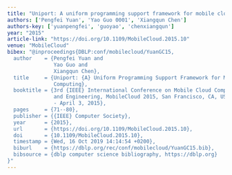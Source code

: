 ```yaml
---
title: "Uniport: A uniform programming support framework for mobile cloud computing"
authors: ['Pengfei Yuan', 'Yao Guo 0001', 'Xiangqun Chen']
authors-key: ['yuanpengfei', 'guoyao', 'chenxiangqun']
year: "2015"
article-link: "https://doi.org/10.1109/MobileCloud.2015.10"
venue: "MobileCloud"
bibex: "@inproceedings{DBLP:conf/mobilecloud/YuanGC15,
  author    = {Pengfei Yuan and
               Yao Guo and
               Xiangqun Chen},
  title     = {Uniport: {A} Uniform Programming Support Framework for Mobile Cloud
               Computing},
  booktitle = {3rd {IEEE} International Conference on Mobile Cloud Computing, Services,
               and Engineering, MobileCloud 2015, San Francisco, CA, USA, March 30
               - April 3, 2015},
  pages     = {71--80},
  publisher = {{IEEE} Computer Society},
  year      = {2015},
  url       = {https://doi.org/10.1109/MobileCloud.2015.10},
  doi       = {10.1109/MobileCloud.2015.10},
  timestamp = {Wed, 16 Oct 2019 14:14:54 +0200},
  biburl    = {https://dblp.org/rec/conf/mobilecloud/YuanGC15.bib},
  bibsource = {dblp computer science bibliography, https://dblp.org}
}"
---
```

